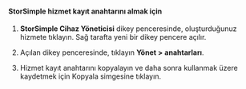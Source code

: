 #### <a name="to-get-the-storsimple-service-registration-key"></a>StorSimple hizmet kayıt anahtarını almak için

1.  **StorSimple Cihaz Yöneticisi** dikey penceresinde, oluşturduğunuz hizmete tıklayın. Sağ tarafta yeni bir dikey pencere açılır.

2.  Açılan dikey penceresinde, tıklayın **Yönet &gt;**  **anahtarları**.

3.  Hizmet kayıt anahtarını kopyalayın ve daha sonra kullanmak üzere kaydetmek için Kopyala simgesine tıklayın.